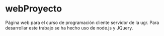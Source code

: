 webProyecto
===========

Página web para el curso de programación cliente servidor de la ugr.
Para desarrollar este trabajo se ha hecho uso de node.js y JQuery.
